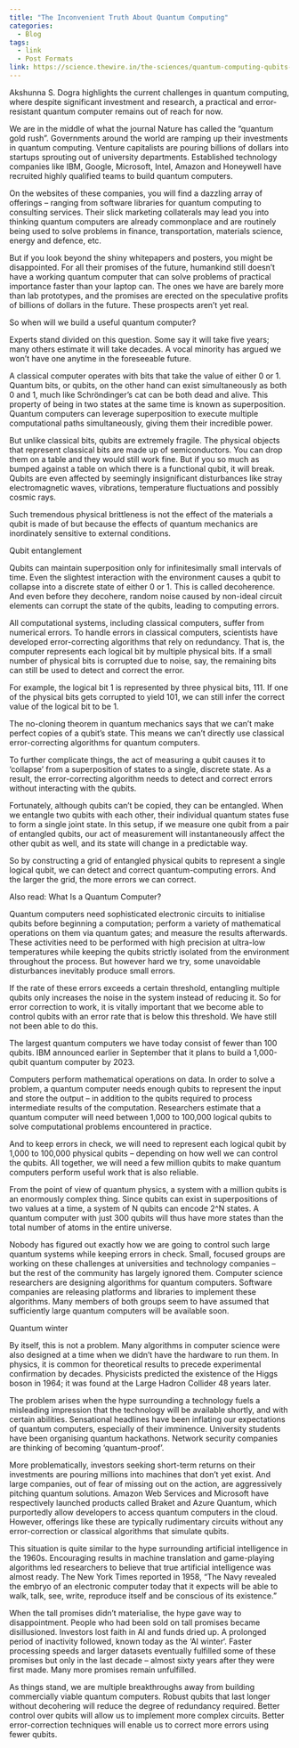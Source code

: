 ```yaml
---
title: "The Inconvenient Truth About Quantum Computing"
categories:
  - Blog
tags:
  - link
  - Post Formats
link: https://science.thewire.in/the-sciences/quantum-computing-qubits-error-correction-no-cloning-theorem/
---
```


Akshunna S. Dogra highlights the current challenges in quantum computing, where despite significant investment and research, a practical and error-resistant quantum computer remains out of reach for now.

We are in the middle of what the journal Nature has called the “quantum gold rush”. Governments around the world are ramping up their investments in quantum computing. Venture capitalists are pouring billions of dollars into startups sprouting out of university departments. Established technology companies like IBM, Google, Microsoft, Intel, Amazon and Honeywell have recruited highly qualified teams to build quantum computers.

On the websites of these companies, you will find a dazzling array of offerings – ranging from software libraries for quantum computing to consulting services. Their slick marketing collaterals may lead you into thinking quantum computers are already commonplace and are routinely being used to solve problems in finance, transportation, materials science, energy and defence, etc.

But if you look beyond the shiny whitepapers and posters, you might be disappointed. For all their promises of the future, humankind still doesn’t have a working quantum computer that can solve problems of practical importance faster than your laptop can. The ones we have are barely more than lab prototypes, and the promises are erected on the speculative profits of billions of dollars in the future. These prospects aren’t yet real.

So when will we build a useful quantum computer?

Experts stand divided on this question. Some say it will take five years; many others estimate it will take decades. A vocal minority has argued we won’t have one anytime in the foreseeable future.

A classical computer operates with bits that take the value of either 0 or 1. Quantum bits, or qubits, on the other hand can exist simultaneously as both 0 and 1, much like Schröndinger’s cat can be both dead and alive. This property of being in two states at the same time is known as superposition. Quantum computers can leverage superposition to execute multiple computational paths simultaneously, giving them their incredible power.

But unlike classical bits, qubits are extremely fragile. The physical objects that represent classical bits are made up of semiconductors. You can drop them on a table and they would still work fine. But if you so much as bumped against a table on which there is a functional qubit, it will break. Qubits are even affected by seemingly insignificant disturbances like stray electromagnetic waves, vibrations, temperature fluctuations and possibly cosmic rays.

Such tremendous physical brittleness is not the effect of the materials a qubit is made of but because the effects of quantum mechanics are inordinately sensitive to external conditions.

Qubit entanglement

Qubits can maintain superposition only for infinitesimally small intervals of time. Even the slightest interaction with the environment causes a qubit to collapse into a discrete state of either 0 or 1. This is called decoherence. And even before they decohere, random noise caused by non-ideal circuit elements can corrupt the state of the qubits, leading to computing errors.

All computational systems, including classical computers, suffer from numerical errors. To handle errors in classical computers, scientists have developed error-correcting algorithms that rely on redundancy. That is, the computer represents each logical bit by multiple physical bits. If a small number of physical bits is corrupted due to noise, say, the remaining bits can still be used to detect and correct the error.

For example, the logical bit 1 is represented by three physical bits, 111. If one of the physical bits gets corrupted to yield 101, we can still infer the correct value of the logical bit to be 1.

The no-cloning theorem in quantum mechanics says that we can’t make perfect copies of a qubit’s state. This means we can’t directly use classical error-correcting algorithms for quantum computers.

To further complicate things, the act of measuring a qubit causes it to ‘collapse’ from a superposition of states to a single, discrete state. As a result, the error-correcting algorithm needs to detect and correct errors without interacting with the qubits.

Fortunately, although qubits can’t be copied, they can be entangled. When we entangle two qubits with each other, their individual quantum states fuse to form a single joint state. In this setup, if we measure one qubit from a pair of entangled qubits, our act of measurement will instantaneously affect the other qubit as well, and its state will change in a predictable way.

So by constructing a grid of entangled physical qubits to represent a single logical qubit, we can detect and correct quantum-computing errors. And the larger the grid, the more errors we can correct.

Also read: What Is a Quantum Computer?

Quantum computers need sophisticated electronic circuits to initialise qubits before beginning a computation; perform a variety of mathematical operations on them via quantum gates; and measure the results afterwards. These activities need to be performed with high precision at ultra-low temperatures while keeping the qubits strictly isolated from the environment throughout the process. But however hard we try, some unavoidable disturbances inevitably produce small errors.

If the rate of these errors exceeds a certain threshold, entangling multiple qubits only increases the noise in the system instead of reducing it. So for error correction to work, it is vitally important that we become able to control qubits with an error rate that is below this threshold. We have still not been able to do this.

The largest quantum computers we have today consist of fewer than 100 qubits. IBM announced earlier in September that it plans to build a 1,000-qubit quantum computer by 2023.

Computers perform mathematical operations on data. In order to solve a problem, a quantum computer needs enough qubits to represent the input and store the output – in addition to the qubits required to process intermediate results of the computation. Researchers estimate that a quantum computer will need between 1,000 to 100,000 logical qubits to solve computational problems encountered in practice.

And to keep errors in check, we will need to represent each logical qubit by 1,000 to 100,000 physical qubits – depending on how well we can control the qubits. All together, we will need a few million qubits to make quantum computers perform useful work that is also reliable.

From the point of view of quantum physics, a system with a million qubits is an enormously complex thing. Since qubits can exist in superpositions of two values at a time, a system of N qubits can encode 2^N states. A quantum computer with just 300 qubits will thus have more states than the total number of atoms in the entire universe.

Nobody has figured out exactly how we are going to control such large quantum systems while keeping errors in check. Small, focused groups are working on these challenges at universities and technology companies – but the rest of the community has largely ignored them. Computer science researchers are designing algorithms for quantum computers. Software companies are releasing platforms and libraries to implement these algorithms. Many members of both groups seem to have assumed that sufficiently large quantum computers will be available soon.

Quantum winter

By itself, this is not a problem. Many algorithms in computer science were also designed at a time when we didn’t have the hardware to run them. In physics, it is common for theoretical results to precede experimental confirmation by decades. Physicists predicted the existence of the Higgs boson in 1964; it was found at the Large Hadron Collider 48 years later.

The problem arises when the hype surrounding a technology fuels a misleading impression that the technology will be available shortly, and with certain abilities. Sensational headlines have been inflating our expectations of quantum computers, especially of their imminence. University students have been organising quantum hackathons. Network security companies are thinking of becoming ‘quantum-proof’.

More problematically, investors seeking short-term returns on their investments are pouring millions into machines that don’t yet exist. And large companies, out of fear of missing out on the action, are aggressively pitching quantum solutions. Amazon Web Services and Microsoft have respectively launched products called Braket and Azure Quantum, which purportedly allow developers to access quantum computers in the cloud. However, offerings like these are typically rudimentary circuits without any error-correction or classical algorithms that simulate qubits.

This situation is quite similar to the hype surrounding artificial intelligence in the 1960s. Encouraging results in machine translation and game-playing algorithms led researchers to believe that true artificial intelligence was almost ready. The New York Times reported in 1958, “The Navy revealed the embryo of an electronic computer today that it expects will be able to walk, talk, see, write, reproduce itself and be conscious of its existence.”

When the tall promises didn’t materialise, the hype gave way to disappointment. People who had been sold on tall promises became disillusioned. Investors lost faith in AI and funds dried up. A prolonged period of inactivity followed, known today as the ‘AI winter‘. Faster processing speeds and larger datasets eventually fulfilled some of these promises but only in the last decade – almost sixty years after they were first made. Many more promises remain unfulfilled.

As things stand, we are multiple breakthroughs away from building commercially viable quantum computers. Robust qubits that last longer without decohering will reduce the degree of redundancy required. Better control over qubits will allow us to implement more complex circuits. Better error-correction techniques will enable us to correct more errors using fewer qubits.
